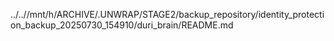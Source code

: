 ../..//mnt/h/ARCHIVE/.UNWRAP/STAGE2/backup_repository/identity_protection_backup_20250730_154910/duri_brain/README.md